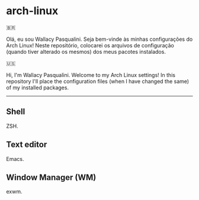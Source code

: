 # arch-linux

🇧🇷

Olá, eu sou Wallacy Pasqualini.
Seja bem-vinde às minhas configurações do Arch Linux!
Neste repositório, colocarei os arquivos de configuração (quando tiver alterado os mesmos) dos meus pacotes instalados.

🇺🇸

Hi, I'm Wallacy Pasqualini.
Welcome to my Arch Linux settings!
In this repository I'll place the configuration files (when I have changed the same) of my installed packages.

________________________________________________________________________________________________________________________________________________

## Shell

ZSH.

## Text editor

Emacs.

## Window Manager (WM)

exwm.
